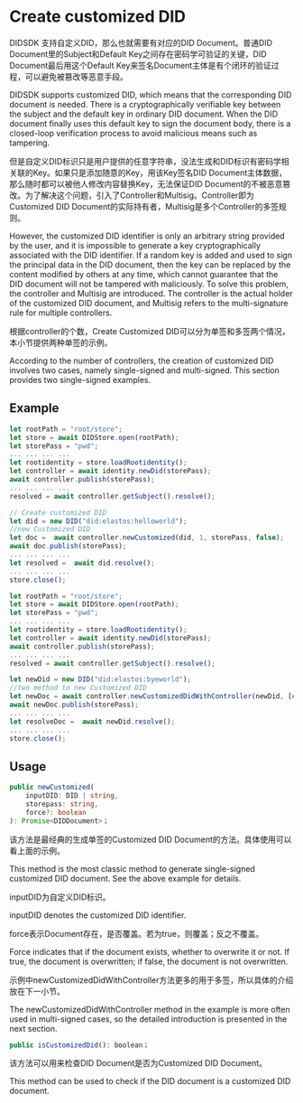 # Create customized DID

DIDSDK 支持自定义DID，那么也就需要有对应的DID Document。普通DID Document里的Subject和Default Key之间存在密码学可验证的关键，DID Document最后用这个Default Key来签名Document主体是有个闭环的验证过程，可以避免被篡改等恶意手段。

DIDSDK supports customized DID, which means that the corresponding DID document is needed. There is a cryptographically verifiable key between the subject and the default key in ordinary DID document. When the DID document finally uses this default key to sign the document body, there is a closed-loop verification process to avoid malicious means such as tampering.

但是自定义DID标识只是用户提供的任意字符串，没法生成和DID标识有密码学相关联的Key。如果只是添加随意的Key，用该Key签名DID Document主体数据，那么随时都可以被他人修改内容替换Key，无法保证DID Document的不被恶意篡改。为了解决这个问题，引入了Controller和Multisig。Controller即为Customized DID Document的实际持有者，Multisig是多个Controller的多签规则。

However, the customized DID identifier is only an arbitrary string provided by the user, and it is impossible to generate a key cryptographically associated with the DID identifier. If a random key is added and used to sign the principal data in the DID document, then the key can be replaced by the content modified by others at any time, which cannot guarantee that the DID document will not be tampered with maliciously. To solve this problem, the controller and Multisig are introduced. The controller is the actual holder of the customized DID document, and Multisig refers to the multi-signature rule for multiple controllers.

根据controller的个数，Create Customized DID可以分为单签和多签两个情况，本小节提供两种单签的示例。

According to the number of controllers, the creation of customized DID involves two cases, namely single-signed and multi-signed. This section provides two single-signed examples.

## Example

```typescript
let rootPath = "root/store";
let store = await DIDStore.open(rootPath);
let storePass = "pwd";
... ... ... ...
let rootidentity = store.loadRootidentity();
let controller = await identity.newDid(storePass);
await controller.publish(storePass);
... ... ... ...
resolved = await controller.getSubject().resolve();

// Create customized DID
let did = new DID("did:elastos:helloworld");
//new Customized DID
let doc =  await controller.newCustomized(did, 1, storePass, false);
await doc.publish(storePass);
... ... ... ...
let resolved =  await did.resolve();
... ... ... ...
store.close();
```

```typescript
let rootPath = "root/store";
let store = await DIDStore.open(rootPath);
let storePass = "pwd";
... ... ... ...
let rootidentity = store.loadRootidentity();
let controller = await identity.newDid(storePass);
await controller.publish(storePass);
... ... ... ...
resolved = await controller.getSubject().resolve();

let newDid = new DID("did:elastos:byeworld");
//two method to new Customized DID
let newDoc = await controller.newCustomizedDidWithController(newDid, [controller], 1, storePass);
await newDoc.publish(storePass);
... ... ... ...
let resolveDoc =  await newDid.resolve();
... ... ... ...
store.close();
```

## Usage

```typescript
public newCustomized(
	inputDID: DID | string,
	storepass: string,
	force?: boolean
): Promise<DIDDocument>；
```

该方法是最经典的生成单签的Customized DID Document的方法。具体使用可以看上面的示例。

This method is the most classic method to generate single-signed customized DID document. See the above example for details.

inputDID为自定义DID标识。

inputDID denotes the customized DID identifier.

force表示Document存在，是否覆盖。若为true，则覆盖；反之不覆盖。

Force indicates that if the document exists, whether to overwrite it or not. If true, the document is overwritten; if false, the document is not overwritten.

示例中newCustomizedDidWithController方法更多的用于多签，所以具体的介绍放在下一小节。

The newCustomizedDidWithController method in the example is more often used in multi-signed cases, so the detailed introduction is presented in the next section.

```typescript
public isCustomizedDid(): boolean；
```

该方法可以用来检查DID Document是否为Customized DID Document。

This method can be used to check if the DID document is a customized DID document.
